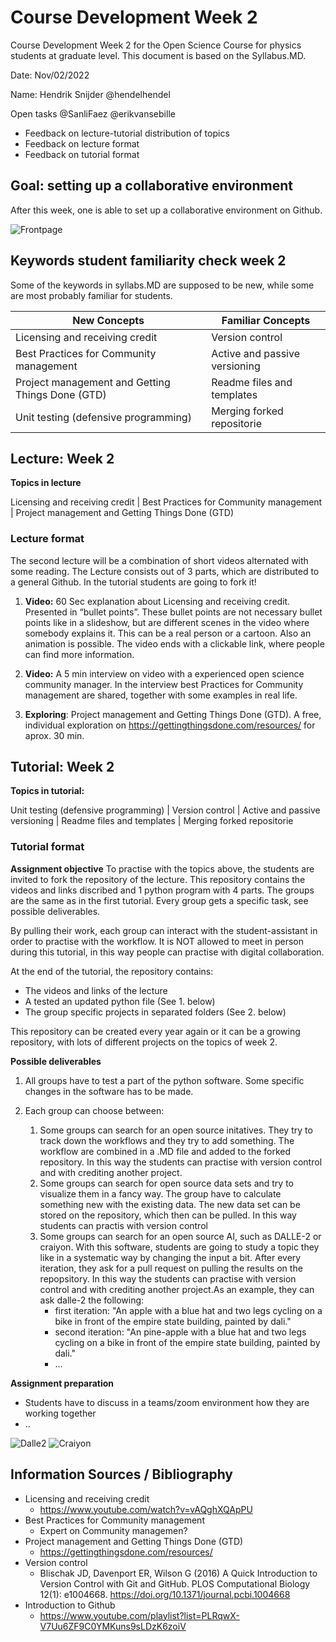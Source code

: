 # Course Development Week 2
Course Development Week 2 for the Open Science Course for physics students at graduate level. This document is based on the Syllabus.MD.

Date: Nov/02/2022

Name: Hendrik Snijder @hendelhendel

Open tasks @SanliFaez @erikvansebille
+ Feedback on lecture-tutorial distribution of topics
+ Feedback on lecture format
+ Feedback on tutorial format

## Goal: setting up a collaborative environment
After this week, one is able to set up a collaborative environment on Github.

![Frontpage](https://github.com/hendelhendel/OS4Physicists/blob/main/CourseDevelopment/week2/Chapter2.jpg?raw=true)


## Keywords student familiarity check week 2
Some of the keywords in syllabs.MD are supposed to be new, while some are most probably familiar for students.

|**New Concepts**|**Familiar Concepts**|
|----------------|---------------|
|Licensing and receiving credit| Version control |
|Best Practices for Community management| Active and passive versioning |
|Project management and Getting Things Done (GTD)| Readme files and templates |
|Unit testing (defensive programming)| Merging forked repositorie |


## Lecture: Week 2 
**Topics in lecture**

Licensing and receiving credit | Best Practices for Community management | Project management and Getting Things Done (GTD)

### Lecture format

The second lecture will be a combination of short videos alternated with some reading. The Lecture consists out of 3 parts, which are distributed to a general Github. In the tutorial students are going to fork it! 

1. **Video:** 60 Sec explanation about Licensing and receiving credit. Presented in “bullet points”. These bullet points are not necessary bullet points like in a slideshow, but are different scenes in the video where somebody explains it. This can be a real person or a cartoon. Also an animation is possible. The video ends with a clickable link, where people can find more information. 

2. **Video:** A 5 min interview on video with a experienced open science community manager. In the interview best Practices for Community management are shared, together with some examples in real life. 

3. **Exploring**: Project management and Getting Things Done (GTD). A free, individual exploration on https://gettingthingsdone.com/resources/  for aprox. 30 min. 


## Tutorial: Week 2
**Topics in tutorial:**

Unit testing (defensive programming) | Version control | Active and passive versioning | Readme files and templates | Merging forked repositorie


### Tutorial format
**Assignment objective**
To practise with the topics above, the students are invited to fork the repository of the lecture. This repository contains the videos and links discribed and 1 python program with 4 parts. The groups are the same as in the first tutorial. Every group gets a specific task, see possible deliverables. 

By pulling their work, each group can interact with the student-assistant in order to practise with the workflow. It is NOT allowed to meet in person during this tutorial, in this way people can practise with digital collaboration. 

At the end of the tutorial, the repository contains:
+ The videos and links of the lecture
+ A tested an updated python file (See 1. below)
+ The group specific projects in separated folders (See 2. below)

This repository can be created every year again or it can be a growing repository, with lots of different projects on the topics of week 2. 

**Possible deliverables**
  1. All groups have to test a part of the python software. Some specific changes in the software has to be made.

  2. Each group can choose between:
      1. Some groups can search for an open source initatives. They try to track down the workflows and they try to add something. The workflow are combined in a .MD file and added to the forked repository. In this way the students can practise with version control and with crediting another project.
      2. Some groups can search for open source data sets and try to visualize them in a fancy way. The group have to calculate something new with the existing data. The new data set can be stored on the repository, which then can be pulled. In this way students can practis with version control
      3.  Some groups can search for an open source AI, such as DALLE-2 or craiyon. With this software, students are going to study a topic they like in a systematic way by changing the input a bit. After every iteration, they ask for a pull request on pulling the results on the repopsitory. In this way the students can practise with version control and with crediting another project.As an example, they can ask dalle-2 the following: 
            +  first iteration: "An apple with a blue hat and two legs cycling on a bike in front of the empire state building, painted by dali."
            +  second iteration: "An pine-apple with a blue hat and two legs cycling on a bike in front of the empire state building, painted by dali."
            +  ...
 
**Assignment preparation**
  + Students have to discuss in a teams/zoom environment how they are working together
  + ..

![Dalle2](https://github.com/hendelhendel/OS4Physicists/blob/main/CourseDevelopment/week2/Dalle2.jpg?raw=true)
![Craiyon](https://github.com/hendelhendel/OS4Physicists/blob/main/CourseDevelopment/week2/Craiyon.png?raw=true)


## Information Sources / Bibliography
+ Licensing and receiving credit
  + https://www.youtube.com/watch?v=vAQghXQApPU 
+ Best Practices for Community management
  + Expert on Community managemen?
+ Project management and Getting Things Done (GTD)
  + https://gettingthingsdone.com/resources/ 
+ Version control
  +  Blischak JD, Davenport ER, Wilson G (2016) A Quick Introduction to Version Control with Git and GitHub. PLOS Computational Biology 12(1): e1004668. https://doi.org/10.1371/journal.pcbi.1004668 
+ Introduction to Github 
  + https://www.youtube.com/playlist?list=PLRqwX-V7Uu6ZF9C0YMKuns9sLDzK6zoiV
